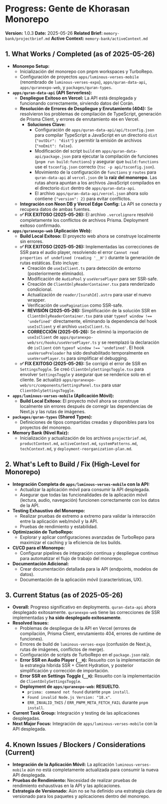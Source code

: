 # Progress: Gente de Khorasan Monorepo

**Version:** 1.0.3
**Date:** 2025-05-26
**Related Brief:** `memory-bank/projectbrief.md`
**Active Context:** `memory-bank/activeContext.md`

## 1. What Works / Completed (as of 2025-05-26)

-   **Monorepo Setup:**
    -   Inicialización del monorepo con pnpm workspaces y TurboRepo.
    -   Configuración de proyectos `apps/luminous-verses-mobile` (renombrado de `luminous-verses-expo`), `apps/quran-data-api`, `apps/quranexpo-web`, y `packages/quran-types`.
-   **`apps/quran-data-api` (API Serverless):**
    -   **Despliegue Exitoso en Vercel:** La API está desplegada y funcionando correctamente, sirviendo datos del Corán.
    -   **Resolución de Errores de Despliegue y Enrutamiento (404):** Se resolvieron los problemas de compilación de TypeScript, generación de Prisma Client, y errores de enrutamiento `404` en Vercel.
        -   **Soluciones Clave:**
            -   Configuración de `apps/quran-data-api/api/tsconfig.json` para compilar TypeScript a JavaScript en un directorio `dist` (`"outDir": "dist"`) y permitir la emisión de archivos (`"noEmit": false`).
            -   Modificación del script `build` en `apps/quran-data-api/package.json` para ejecutar la compilación de funciones (`pnpm run build:functions`) y asegurar que `build:functions` use el `tsconfig.json` correcto (`tsc -p api/tsconfig.json`).
            -   Movimiento de la configuración de `functions` y `routes` para `quran-data-api` al `vercel.json` de la **raíz del monorepo**. Las rutas ahora apuntan a los archivos JavaScript compilados en el directorio `dist` dentro de `apps/quran-data-api`.
            -   El archivo `apps/quran-data-api/vercel.json` ahora solo contiene `{"version": 2}` para evitar conflictos.
    -   **Integración con Neon DB y Vercel Edge Config:** La API se conecta y recupera datos de ambas fuentes.
    -   **✅ FIX EXITOSO (2025-05-26):** El archivo `.vercelignore` resolvió completamente los conflictos de archivos Prisma. Deployment exitoso confirmado.
-   **`apps/quranexpo-web` (Aplicación Web):**
    -   **Build Local Exitoso:** El proyecto web ahora se construye localmente sin errores.
    -   **✅ FIX EXITOSO (2025-05-26):** Implementadas las correcciones de SSR para el audio player, resolviendo el error `Cannot read properties of undefined (reading '__H')` durante la generación de rutas estáticas. Esto incluye:
        -   Creación de `useIsClient.ts` para detección de entorno (posteriormente eliminado).
        -   Modificación de `AudioPool` y `useVersePlayer` para ser SSR-safe.
        -   Creación de `ClientOnlyReaderContainer.tsx` para renderizado condicional.
        -   Actualización de `reader/[surahId].astro` para usar el nuevo wrapper.
        -   Verificación de `usePagination` como SSR-safe.
        -   **REVISIÓN (2025-05-26):** Simplificación de la solución SSR en `ClientOnlyReaderContainer.tsx` para usar `typeof window !== 'undefined'` directamente, eliminando la dependencia del hook `useIsClient` y el archivo `useIsClient.ts`.
        -   **CORRECCIÓN (2025-05-26):** Se eliminó la importación de `useIsClient` de `apps/quranexpo-web/src/hooks/useVersePlayer.ts` y se reemplazó la declaración de `isClient` con `typeof window !== 'undefined'`. El hook `useVersePreloader` ha sido deshabilitado temporalmente en `useVersePlayer.ts` para simplificar el debugging.
    -   **✅ FIX EXITOSO (2025-05-26):** Se corrigió el error de SSR en `SettingsToggle`. Se creó `ClientOnlySettingsToggle.tsx` para envolver `SettingsToggle` y asegurar que se renderice solo en el cliente. Se actualizó `apps/quranexpo-web/src/components/SettingsPanel.tsx` para usar `ClientOnlySettingsToggle`.
-   **`apps/luminous-verses-mobile` (Aplicación Móvil):**
    -   **Build Local Exitoso:** El proyecto móvil ahora se construye localmente sin errores después de corregir las dependencias de Next.js y las rutas de imágenes.
-   **`packages/quran-types` (Shared Types):**
    -   Definiciones de tipos compartidas creadas y disponibles para los proyectos del monorepo.
-   **Memory Bank (Nivel Raíz):**
    -   Inicialización y actualización de los archivos `projectbrief.md`, `productContext.md`, `activeContext.md`, `systemPatterns.md`, `techContext.md`, y `deployment-reorganization-plan.md`.

## 2. What's Left to Build / Fix (High-Level for Monorepo)
 
 -   **Integración Completa de `apps/luminous-verses-mobile` con la API:**
     -   Actualizar la aplicación móvil para consumir la API desplegada.
     -   Asegurar que todas las funcionalidades de la aplicación móvil (lectura, audio, navegación) funcionen correctamente con los datos de la API.
 -   **Testing Exhaustivo del Monorepo:**
     -   Realizar pruebas de extremo a extremo para validar la interacción entre la aplicación web/móvil y la API.
     -   Pruebas de rendimiento y estabilidad.
 -   **Optimización de TurboRepo:**
     -   Explorar y aplicar configuraciones avanzadas de TurboRepo para maximizar el caching y la eficiencia de los builds.
 -   **CI/CD para el Monorepo:**
     -   Configurar pipelines de integración continua y despliegue continuo para automatizar el flujo de trabajo del monorepo.
 -   **Documentación Adicional:**
     -   Crear documentación detallada para la API (endpoints, modelos de datos).
     -   Documentación de la aplicación móvil (características, UX).
 
 ## 3. Current Status (as of 2025-05-26)
 
 -   **Overall:** Progreso significativo en deployments. `quran-data-api` ahora desplegado exitosamente. `quranexpo-web` tiene las correcciones de SSR implementadas y **ha sido desplegado exitosamente**.
 -   **Resolved Issues:**
     -   Problemas de despliegue de la API en Vercel (errores de compilación, Prisma Client, enrutamiento 404, errores de runtime de funciones).
     -   Errores de build de `luminous-verses-expo` (confusión de Next.js, rutas de imágenes, conflictos de merge).
     -   Configuración de scripts de TurboRepo en el `package.json` raíz.
     -   **Error SSR en Audio Player (`__H`):** Resuelto con la implementación de la estrategia híbrida SSR + Client Hydration, y posterior simplificación y corrección de importación.
     -   **Error SSR en Settings Toggle (`__H`):** Resuelto con la implementación de `ClientOnlySettingsToggle`.
     -   **Deployment de `apps/quranexpo-web`:** **RESUELTO.**
         -   `prisma: command not found` durante `pnpm install`.
         -   `Found invalid Node.js Version: "18.x"`.
         -   `ERR_INVALID_THIS` / `ERR_PNPM_META_FETCH_FAIL` durante `pnpm install`.
 -   **Current Task Group:** Integración y testing de las aplicaciones desplegadas.
 -   **Next Major Focus:** Integración de `apps/luminous-verses-mobile` con la API desplegada.
 
 ## 4. Known Issues / Blockers / Considerations (Current)
 
 -   **Integración de la Aplicación Móvil:** La aplicación `luminous-verses-mobile` aún no está completamente actualizada para consumir la nueva API desplegada.
 -   **Pruebas de Rendimiento:** Necesidad de realizar pruebas de rendimiento exhaustivas en la API y las aplicaciones.
 -   **Estrategia de Versionado:** Aún no se ha definido una estrategia clara de versionado para los paquetes y aplicaciones dentro del monorepo.